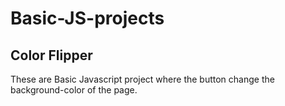 # Basic-JS-projects

## Color Flipper

These are Basic Javascript project where the button change the background-color of the page.
